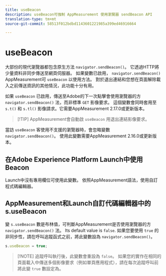 ```yaml
---
title: useBeacon
description: useBeacon可強制 AppMeasurement 使用瀏覽器 sendBeacon API
translation-type: tm+mt
source-git-commit: 58513f012bdbd1143601221985a399ed46916664

---
```



# useBeacon

大部份的現代瀏覽器都包含原生方法 `navigator.sendBeacon()`。 它透過HTTP將少量資料非同步傳送至網頁伺服器。 如果變數已啟用， `navigator.sendBeacon()` AppMeasurement可 `useBeacon` 以使用方法。 對於退出連結和您想在頁面解除載入之前傳送資訊的其他情況，此功能十分有用。

如果 `useBeacon` 已啟用，傳送至Adobe的下一次點擊會使用瀏覽器的方 `navigator.sendBeacon()` 法，而非標準 `GET` 影像要求。 這個變數會同時套用至 `s.t()` 和 `s.tl()` 影像請求。它需要AppMeasurement 2.17.0或更新版本。

> [!TIP] AppMeasurement會自動啟 `useBeacon` 用退出連結影像要求。

當訪 `useBeacon` 客使用不支援的瀏覽器時，會忽略變數 `navigator.sendBeacon()`。 使用此變數需要AppMeasurement 2.16.0或更新版本。

## 在Adobe Experience Platform Launch中使用Beacon

Launch中沒有專用欄位可使用此變數。 依照AppMeasurement語法，使用自訂程式碼編輯器。

## AppMeasurement和Launch自訂代碼編輯器中的s.useBeacon

變 `s.useBeacon` 數是布林值，可判斷AppMeasurement是否使用瀏覽器的方 `navigator.sendBeacon()` 法。 Its default value is `false`. 如果您要使用 `true` 的非同步性，請在呼叫追蹤函式之前，將此變數設為 `navigator.sendBeacon()`。

```js
s.useBeacon = true;
```

> [!NOTE] 追蹤呼叫執行後，此變數會重設為 `false`。 如果您的實作在相同的頁面載入中傳送多個影像要求（例如單頁應用程式），請在每次追蹤呼叫前將此變 `true` 數設定為。
